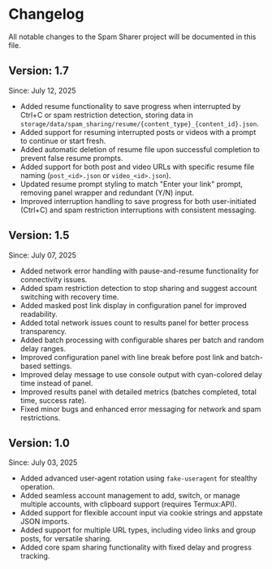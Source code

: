 # Changelog

All notable changes to the Spam Sharer project will be documented in this file.

## Version: 1.7
Since: July 12, 2025

- Added resume functionality to save progress when interrupted by Ctrl+C or spam restriction detection, storing data in `storage/data/spam_sharing/resume/{content_type}_{content_id}.json`.
- Added support for resuming interrupted posts or videos with a prompt to continue or start fresh.
- Added automatic deletion of resume file upon successful completion to prevent false resume prompts.
- Added support for both post and video URLs with specific resume file naming (`post_<id>.json` or `video_<id>.json`).
- Updated resume prompt styling to match "Enter your link" prompt, removing panel wrapper and redundant (Y/N) input.
- Improved interruption handling to save progress for both user-initiated (Ctrl+C) and spam restriction interruptions with consistent messaging.

## Version: 1.5
Since: July 07, 2025

- Added network error handling with pause-and-resume functionality for connectivity issues.
- Added spam restriction detection to stop sharing and suggest account switching with recovery time.
- Added masked post link display in configuration panel for improved readability.
- Added total network issues count to results panel for better process transparency.
- Added batch processing with configurable shares per batch and random delay ranges.
- Improved configuration panel with line break before post link and batch-based settings.
- Improved delay message to use console output with cyan-colored delay time instead of panel.
- Improved results panel with detailed metrics (batches completed, total time, success rate).
- Fixed minor bugs and enhanced error messaging for network and spam restrictions.

## Version: 1.0
Since: July 03, 2025

- Added advanced user-agent rotation using `fake-useragent` for stealthy operation.
- Added seamless account management to add, switch, or manage multiple accounts, with clipboard support (requires Termux:API).
- Added support for flexible account input via cookie strings and appstate JSON imports.
- Added support for multiple URL types, including video links and group posts, for versatile sharing.
- Added core spam sharing functionality with fixed delay and progress tracking.
